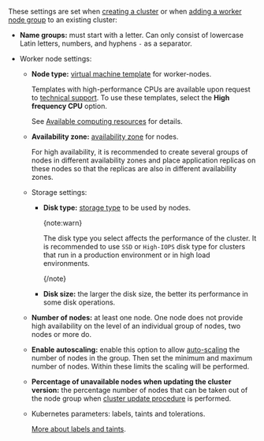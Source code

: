 These settings are set when [creating a cluster](../../create-cluster) or when [adding a worker node group](../../manage-node-group#add_group) to an existing cluster:

- **Name groups:** must start with a letter. Can only consist of lowercase Latin letters, numbers, and hyphens `-` as a separator.
- Worker node settings:

  - **Node type:** [virtual machine template](../../../concepts/flavors#configuration_templates) for worker-nodes.

    Templates with high-performance CPUs are available upon request to [technical support](mailto:support@mcs.mail.ru). To use these templates, select the **High frequency CPU** option.

    See [Available computing resources](../../../concepts/flavors#configuration_templates) for details.

  - **Availability zone:** [availability zone](../../../../../tools-for-using-services/account/concepts/regions) for nodes.

    For high availability, it is recommended to create several groups of nodes in different availability zones and place application replicas on these nodes so that the replicas are also in different availability zones.

  - Storage settings:

    - **Disk type:** [storage type](../../../concepts/storage#storage_types) to be used by nodes.

      {note:warn}

      The disk type you select affects the performance of the cluster. It is recommended to use `SSD` or `High-IOPS` disk type for clusters that run in a production environment or in high load environments.

      {/note}

    - **Disk size:** the larger the disk size, the better its performance in some disk operations.

  - **Number of nodes:** at least one node. One node does not provide high availability on the level of an individual group of nodes, two nodes or more do.

  - **Enable autoscaling:** enable this option to allow [auto-scaling](../../../concepts/architecture#cluster_scaling_options) the number of nodes in the group. Then set the minimum and maximum number of nodes. Within these limits the scaling will be performed.

  - **Percentage of unavailable nodes when updating the cluster version:** the percentage number of nodes that can be taken out of the node group when [cluster update procedure](../../update) is performed.

  - Kubernetes parameters: labels, taints and tolerations.

    [More about labels and taints](../../../reference/labels-and-taints).
